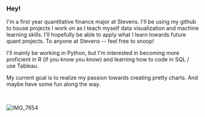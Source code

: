 ### Hey!

I'm a first year quantitative finance major at Stevens. I'll be using my github to house projects I work on as I teach myself data visualization and machine learning skills. I'll hopefully be able to apply what I learn towards future quant projects. To anyone at Stevens -- feel free to snoop!

I'll mainly be working in Python, but I'm interested in becoming more proficient in R (if you know you know) and learning how to code in SQL / use Tableau. 

My current goal is to realize my passion towards creating pretty charts. And maybe have some fun along the way.

<br/>

![IMG_7654](https://i.kym-cdn.com/entries/icons/facebook/000/018/929/graphic_design_is_my_passion.jpg)

<!--
**sabrina-crowe/sabrina-crowe** is a ✨ _special_ ✨ repository because its `README.md` (this file) appears on your GitHub profile.
